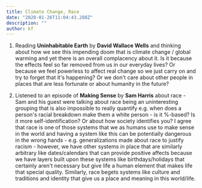 ```yaml
---
title: Climate Change, Race
date: "2020-01-26T11:04:43.288Z"
description: ""
author: kf
---
```



1. Reading **Uninhabitable Earth** by **David Wallace Wells** and thinking about how we see this impending doom that is climate change / global warming and yet there is an overall complacency about it. Is it because the effects feel so far removed from us in our everyday lives? Or because we feel powerless to affect real change so we just carry on and try to forget that it's happening? Or we don't care about other people in places that are less fortunate or about humanity in the future?

2. Listened to an episode of **Making Sense** by **Sam Harris** about race - Sam and his guest were talking about race being an uninteresting grouping that is also impossible to really quantify e.g. when does a person's racial breakdown make them a white person - is it %-based? Is it more self-identification? Or about how society identifies you? I agree that race is one of those systems that we as humans use to make sense in the world and having a system like this can be potentially dangerous in the wrong hands - e.g. generalizations made about race to justify racism - however, we have other systems in place that are similarly arbitrary like dates/calendars that can provide positive affects because we have layers built upon these systems like birthdays/holidays that certainly aren't necessary but give life a human element that makes life that special quality. Similarly, race begets systems like culture and traditions and identity that give us a place and meaning in this world/life.
